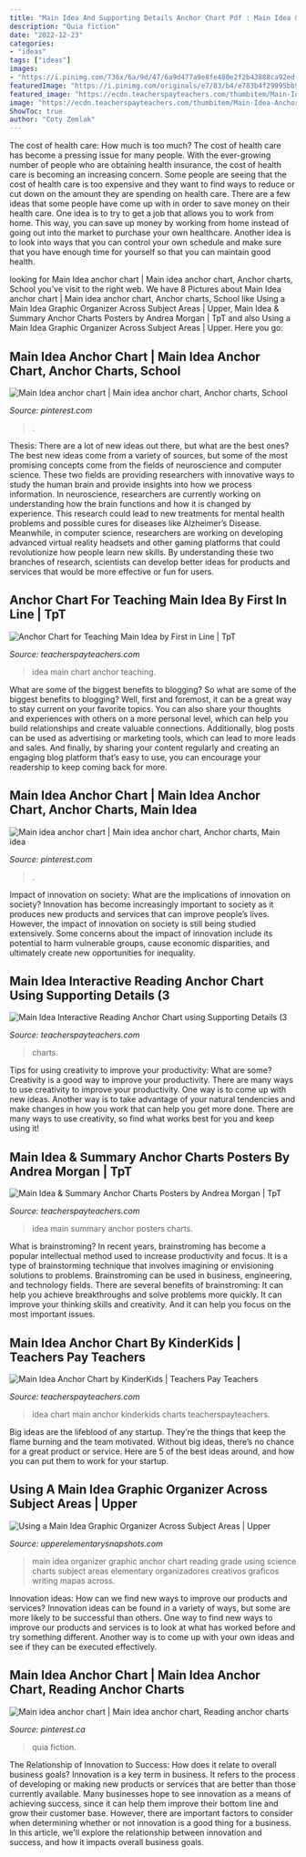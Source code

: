 ```yaml
---
title: "Main Idea And Supporting Details Anchor Chart Pdf : Main Idea &amp; Summary Anchor Charts Posters By Andrea Morgan"
description: "Quia fiction"
date: "2022-12-23"
categories:
- "ideas"
tags: ["ideas"]
images:
- "https://i.pinimg.com/736x/6a/9d/47/6a9d477a9e8fe480e2f2b43888ca92ed--guided-reading-teaching-reading.jpg"
featuredImage: "https://i.pinimg.com/originals/e7/83/b4/e783b4f29995bb98044ab347c82cc5ff.jpg"
featured_image: "https://ecdn.teacherspayteachers.com/thumbitem/Main-Idea-Summary-Anchor-Charts-Posters-2473143-1500873472/original-2473143-1.jpg"
image: "https://ecdn.teacherspayteachers.com/thumbitem/Main-Idea-Anchor-Chart-3884931-1530191073/original-3884931-2.jpg"
ShowToc: true
author: "Coty Zemlak"
---
```



The cost of health care: How much is too much?
The cost of health care has become a pressing issue for many people. With the ever-growing number of people who are obtaining health insurance, the cost of health care is becoming an increasing concern. Some people are seeing that the cost of health care is too expensive and they want to find ways to reduce or cut down on the amount they are spending on health care. There are a few ideas that some people have come up with in order to save money on their health care. One idea is to try to get a job that allows you to work from home. This way, you can save up money by working from home instead of going out into the market to purchase your own healthcare. Another idea is to look into ways that you can control your own schedule and make sure that you have enough time for yourself so that you can maintain good health.

	

		
looking for Main Idea anchor chart | Main idea anchor chart, Anchor charts, School you've visit to the right web. We have 8 Pictures about Main Idea anchor chart | Main idea anchor chart, Anchor charts, School like Using a Main Idea Graphic Organizer Across Subject Areas | Upper, Main Idea &amp; Summary Anchor Charts Posters by Andrea Morgan | TpT and also Using a Main Idea Graphic Organizer Across Subject Areas | Upper. Here you go:
		
    
## Main Idea Anchor Chart | Main Idea Anchor Chart, Anchor Charts, School

<img loading=lazy src="https://i.pinimg.com/originals/bb/21/08/bb2108d8428f7077a7e37970023c9631.jpg" onerror="this.onerror=null;this.src='https://tse3.mm.bing.net/th?id=OIP.8UzTIX4M955g2zJTvpPSUAHaJ4&amp;pid=15.1';" alt="Main Idea anchor chart | Main idea anchor chart, Anchor charts, School">

_Source: pinterest.com_

>. 

	

Thesis: There are a lot of new ideas out there, but what are the best ones?
The best new ideas come from a variety of sources, but some of the most promising concepts come from the fields of neuroscience and computer science. These two fields are providing researchers with innovative ways to study the human brain and provide insights into how we process information. In neuroscience, researchers are currently working on understanding how the brain functions and how it is changed by experience. This research could lead to new treatments for mental health problems and possible cures for diseases like Alzheimer’s Disease. Meanwhile, in computer science, researchers are working on developing advanced virtual reality headsets and other gaming platforms that could revolutionize how people learn new skills. By understanding these two branches of research, scientists can develop better ideas for products and services that would be more effective or fun for users.

    
## Anchor Chart For Teaching Main Idea By First In Line | TpT

<img loading=lazy src="https://ecdn.teacherspayteachers.com/thumbitem/Anchor-Chart-for-Teaching-Main-Idea-3135969-1493577863/original-3135969-1.jpg" onerror="this.onerror=null;this.src='https://tse4.mm.bing.net/th?id=OIP.ujcY0PLr1y0hASHU2bHbEAAAAA&amp;pid=15.1';" alt="Anchor Chart for Teaching Main Idea by First in Line | TpT">

_Source: teacherspayteachers.com_

>idea main chart anchor teaching. 

	

What are some of the biggest benefits to blogging?
So what are some of the biggest benefits to blogging? Well, first and foremost, it can be a great way to stay current on your favorite topics. You can also share your thoughts and experiences with others on a more personal level, which can help you build relationships and create valuable connections. Additionally, blog posts can be used as advertising or marketing tools, which can lead to more leads and sales. And finally, by sharing your content regularly and creating an engaging blog platform that’s easy to use, you can encourage your readership to keep coming back for more.

    
## Main Idea Anchor Chart | Main Idea Anchor Chart, Anchor Charts, Main Idea

<img loading=lazy src="https://i.pinimg.com/originals/e7/83/b4/e783b4f29995bb98044ab347c82cc5ff.jpg" onerror="this.onerror=null;this.src='https://tse1.mm.bing.net/th?id=OIP.Uju8mtRm6LJl3kwz_183AQHaJ4&amp;pid=15.1';" alt="Main idea anchor chart | Main idea anchor chart, Anchor charts, Main idea">

_Source: pinterest.com_

>. 

	

Impact of innovation on society: What are the implications of innovation on society?
Innovation has become increasingly important to society as it produces new products and services that can improve people’s lives. However, the impact of innovation on society is still being studied extensively. Some concerns about the impact of innovation include its potential to harm vulnerable groups, cause economic disparities, and ultimately create new opportunities for inequality.

    
## Main Idea Interactive Reading Anchor Chart Using Supporting Details (3

<img loading=lazy src="https://ecdn.teacherspayteachers.com/thumbitem/Main-Idea-Interactive-Reading-Anchor-Chart-using-Supporting-Details-3-Types--4558848-1563975599/original-4558848-4.jpg" onerror="this.onerror=null;this.src='https://tse3.mm.bing.net/th?id=OIP.tpGCogbKpWKN2odyMOKMtAAAAA&amp;pid=15.1';" alt="Main Idea Interactive Reading Anchor Chart using Supporting Details (3">

_Source: teacherspayteachers.com_

>charts. 

	

Tips for using creativity to improve your productivity: What are some?
Creativity is a good way to improve your productivity. There are many ways to use creativity to improve your productivity. One way is to come up with new ideas. Another way is to take advantage of your natural tendencies and make changes in how you work that can help you get more done. There are many ways to use creativity, so find what works best for you and keep using it!

    
## Main Idea &amp; Summary Anchor Charts Posters By Andrea Morgan | TpT

<img loading=lazy src="https://ecdn.teacherspayteachers.com/thumbitem/Main-Idea-Summary-Anchor-Charts-Posters-2473143-1500873472/original-2473143-1.jpg" onerror="this.onerror=null;this.src='https://tse4.mm.bing.net/th?id=OIP.-2wuJ1LnlsXPDwHRSXAklgAAAA&amp;pid=15.1';" alt="Main Idea &amp; Summary Anchor Charts Posters by Andrea Morgan | TpT">

_Source: teacherspayteachers.com_

>idea main summary anchor posters charts. 

	

What is brainstroming?
In recent years, brainstroming has become a popular intellectual method used to increase productivity and focus. It is a type of brainstorming technique that involves imagining or envisioning solutions to problems. Brainstroming can be used in business, engineering, and technology fields.
There are several benefits of brainstroming: It can help you achieve breakthroughs and solve problems more quickly. It can improve your thinking skills and creativity. And it can help you focus on the most important issues.

    
## Main Idea Anchor Chart By KinderKids | Teachers Pay Teachers

<img loading=lazy src="https://ecdn.teacherspayteachers.com/thumbitem/Main-Idea-Anchor-Chart-3884931-1530191073/original-3884931-2.jpg" onerror="this.onerror=null;this.src='https://tse3.mm.bing.net/th?id=OIP.5A9dCQDtmOP2aSm5RJFWjQAAAA&amp;pid=15.1';" alt="Main Idea Anchor Chart by KinderKids | Teachers Pay Teachers">

_Source: teacherspayteachers.com_

>idea chart main anchor kinderkids charts teacherspayteachers. 

	

Big ideas are the lifeblood of any startup. They’re the things that keep the flame burning and the team motivated. Without big ideas, there’s no chance for a great product or service. Here are 5 of the best ideas around, and how you can put them to work for your startup.

    
## Using A Main Idea Graphic Organizer Across Subject Areas | Upper

<img loading=lazy src="https://3.bp.blogspot.com/--zYk8o4eLfY/Ww1LTQZIK6I/AAAAAAAAJIw/KtBM79YjAmMAVXge1KMQTct14gmrNTSvACLcBGAs/s1600/main%2Bidea%2Banchor%2Bchart%2B2.jpg" onerror="this.onerror=null;this.src='https://tse3.mm.bing.net/th?id=OIP.m-V87qbndJCp1SV40s-iIgHaJ4&amp;pid=15.1';" alt="Using a Main Idea Graphic Organizer Across Subject Areas | Upper">

_Source: upperelementarysnapshots.com_

>main idea organizer graphic anchor chart reading grade using science charts subject areas elementary organizadores creativos graficos writing mapas across. 

	

Innovation ideas: How can we find new ways to improve our products and services?
Innovation ideas can be found in a variety of ways, but some are more likely to be successful than others. One way to find new ways to improve our products and services is to look at what has worked before and try something different. Another way is to come up with your own ideas and see if they can be executed effectively.

    
## Main Idea Anchor Chart | Main Idea Anchor Chart, Reading Anchor Charts

<img loading=lazy src="https://i.pinimg.com/736x/6a/9d/47/6a9d477a9e8fe480e2f2b43888ca92ed--guided-reading-teaching-reading.jpg" onerror="this.onerror=null;this.src='https://tse4.mm.bing.net/th?id=OIP.P28UGskex43jC3acZfiqzgHaJ3&amp;pid=15.1';" alt="Main idea anchor chart | Main idea anchor chart, Reading anchor charts">

_Source: pinterest.ca_

>quia fiction. 

	

The Relationship of Innovation to Success: How does it relate to overall business goals?
Innovation is a key term in business. It refers to the process of developing or making new products or services that are better than those currently available. Many businesses hope to see innovation as a means of achieving success, since it can help them improve their bottom line and grow their customer base. However, there are important factors to consider when determining whether or not innovation is a good thing for a business. In this article, we'll explore the relationship between innovation and success, and how it impacts overall business goals.

